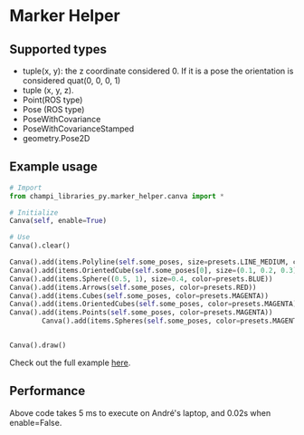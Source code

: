 # Marker Helper


## Supported types

- tuple(x, y): the z coordinate considered 0. If it is a pose the orientation is considered quat(0, 0, 0, 1)
- tuple (x, y, z).
- Point(ROS type)
- Pose (ROS type)
- PoseWithCovariance
- PoseWithCovarianceStamped
- geometry.Pose2D


## Example usage

```python
# Import
from champi_libraries_py.marker_helper.canva import *

# Initialize
Canva(self, enable=True)

# Use
Canva().clear()

Canva().add(items.Polyline(self.some_poses, size=presets.LINE_MEDIUM, color=presets.GREEN))
Canva().add(items.OrientedCube(self.some_poses[0], size=(0.1, 0.2, 0.3)))
Canva().add(items.Sphere((0.5, 1), size=0.4, color=presets.BLUE))
Canva().add(items.Arrows(self.some_poses, color=presets.RED))
Canva().add(items.Cubes(self.some_poses, color=presets.MAGENTA))
Canva().add(items.OrientedCubes(self.some_poses, color=presets.MAGENTA))
Canva().add(items.Points(self.some_poses, color=presets.MAGENTA))
        Canva().add(items.Spheres(self.some_poses, color=presets.MAGENTA), frame_id='odom')


Canva().draw()
```

Check out the full example [here](../../../quick_tests/scripts/test_markers.py).

## Performance

Above code takes 5 ms to execute on André's laptop, and 0.02s when enable=False.
